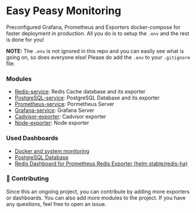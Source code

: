 # Easy Peasy Monitoring
Preconfigured Grafana, Prometheus and Exporters docker-compose for faster deployment in production. All you do is to setup the `.env` and the rest is done for you!

**NOTE:** The `.env` is not ignored in this repo and you can easily see what is going on, so does everyone else! Please do add the `.env` to your `.gitignore` file.

### Modules
- [Redis-service](https://github.com/keivanipchihagh/easy-peasy-monitoring/tree/main/redis-service): Redis Cache database and its exporter
- [PostgreSQL-service](https://github.com/keivanipchihagh/easy-peasy-monitoring/tree/main/postgres-service): PostgreSQL Database and its exporter
- [Prometheus-service](https://github.com/keivanipchihagh/easy-peasy-monitoring/tree/main/prometheus-service): Pormetheus Server
- [Grafana-service](https://github.com/keivanipchihagh/easy-peasy-monitoring/tree/main/grafana-service): Grafana Server
- [Cadvisor-exporter](https://github.com/keivanipchihagh/easy-peasy-monitoring/tree/main/exporters/cadviser): Cadvisor exporter
- [Node-exporter](https://github.com/keivanipchihagh/easy-peasy-monitoring/tree/main/exporters/node-exporter): Node exporter


### Used Dashboards
- [Docker and system monitoring](https://grafana.com/grafana/dashboards/893-main/)
- [PostgreSQL Database](https://grafana.com/grafana/dashboards/9628-postgresql-database/)
- [Redis Dashboard for Prometheus Redis Exporter (helm stable/redis-ha)](https://grafana.com/grafana/dashboards/11835-redis-dashboard-for-prometheus-redis-exporter-helm-stable-redis-ha/)

### 🤝 Contributing
Since this an ongoing project, you can contribute by adding more exporters or dashboards. You can also add more modules to the project. If you have any questions, feel free to open an issue.